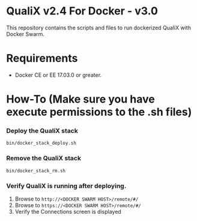 # QualiX v2.4 For Docker - v3.0
This repository contains the scripts and files to run dockerized QualiX with Docker Swarm. 

# Requirements
* Docker CE or EE 17.03.0 or greater.

# How-To (Make sure you have execute permissions to the .sh files)

### Deploy the QualiX stack 
    bin/docker_stack_deploy.sh 

### Remove the QualiX stack
    bin/docker_stack_rm.sh

### Verify QualiX is running after deploying.
1. Browse to ```http://<DOCKER SWARM HOST>/remote/#/```
2. Browse to ```https://<DOCKER SWARM HOST>/remote/#/```
3. Verify the Connections screen is displayed